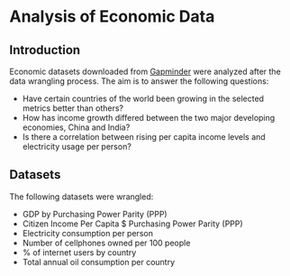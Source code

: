 # Analysis of Economic Data


## Introduction
Economic datasets downloaded from [Gapminder](https://www.gapminder.org/data/) were analyzed after the data wrangling process. The aim is to answer the following questions:
* Have certain countries of the world been growing in the selected metrics better than others?
* How has income growth differed between the two major developing economies, China and India?
* Is there a correlation between rising per capita income levels and electricity usage per person?

## Datasets
The following datasets were wrangled:
* GDP by Purchasing Power Parity (PPP)
* Citizen Income Per Capita $ Purchasing Power Parity (PPP)
* Electricity consumption per person
* Number of cellphones owned per 100 people
* % of internet users by country
* Total annual oil consumption per country

